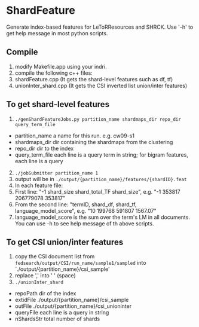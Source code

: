 # ShardFeature
Generate index-based features for LeToRResources and SHRCK.
Use '-h' to get help message in most python scripts.

## Compile
1. modify Makefile.app using your indri.
2. compile the following c++ files:
  1. shardFeature.cpp (It gets the shard-level features such as df, tf)
  2. unionInter_shard.cpp (It gets the CSI inverted list union/inter features)
  
## To get shard-level features
1. `./genShardFeatureJobs.py partition_name shardmaps_dir repo_dir query_term_file`
  - partition_name        a name for this run. e.g. cw09-s1
  - shardmaps_dir         dir containing the shardmaps from the clustering
  - repo_dir              dir to the index
  - query_term_file       each line is a query term in string; for bigram features, each line is a query
2. `./jobSubmitter partition_name 1`
3. output will be in `./output/{partition_name}/features/{shardID}.feat`
4. In each feature file:
  1. First line: "-1 shard_size shard_total_TF shard_size", e.g. "-1 353817 206779078 353817"
  2. From the second line: "termID, shard_df, shard_tf, language_model_score", e.g. "10 199768 591807 1567.07"
  3. language_model_score is the sum over the term's LM in all documents.
You can use -h to see help message of th above scripts.
  
## To get CSI union/inter features
1. copy the CSI document list from `fedsearch/output/CSI/run_name/sample1/sampled` into  `./output/{partition_name}/csi_sample'
2. replace ',' into ' ' (space)
3. `./unionInter_shard`
  - repoPath      dir of the index
  - extidFile     ./output/{partition_name}/csi_sample
  - outFile       ./output/{partition_name}/csi_unioninter
  - queryFile     each line is a query in string
  - nShardsStr    total number of shards
